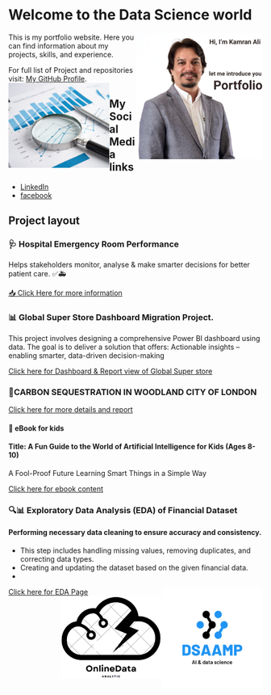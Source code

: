 # Welcome to the Data Science world 
<img src="../assets/my_pic3.png" alt="Logo" width="250" align="right"/>
This is my portfolio website. Here you can find information about my projects, skills, and experience.

For full list of Project and repositories visit: [My GitHub Profile](https://github.com/alicamran).
<img src="../assets/design.png"  alt="Screenshot3" style="width:200px; transition: transform 0.3s;" onmouseover="this.style.transform='scale(1.5)'" onmouseout="this.style.transform='scale(1)'" align="left"/>
## My Social Media links

- [LinkedIn](https://www.linkedin.com/in/kamranaliuk/)
- [facebook](https://www.facebook.com/alicamran)


## Project layout
### 🩺 Hospital Emergency Room Performance 
Helps stakeholders monitor, analyse & make smarter decisions for better patient care. ✅🚑


[📥 Click Here for more information](./projects/hospital.md)


### 📊 Global Super Store Dashboard Migration Project.
This project involves designing a comprehensive Power BI dashboard using data. The goal is to deliver a solution that offers:
Actionable insights – enabling smarter, data-driven decision-making

[Click here for Dashboard & Report view of Global Super store](./projects/project1.md)

### 🌳CARBON SEQUESTRATION IN WOODLAND CITY OF LONDON

[Click here for more details and report](./projects/project2.md)

#### 📖 eBook for kids
#### Title: A Fun Guide to the World of Artificial Intelligence for Kids (Ages 8-10)
A Fool-Proof Future Learning Smart Things in a Simple Way 

[Click here for ebook content](./projects/test.md)

### 🔍📊 Exploratory Data Analysis (EDA) of Financial Dataset
#### Performing necessary data cleaning to ensure accuracy and consistency.
- This step includes handling missing values, removing duplicates, and correcting data types.
- Creating and updating the dataset based on the given financial data.
- 
[Click here for EDA Page](./projects/project4.md)
<img src="../assets/science.png" alt="Logo" width="200" align="right"/>
<img src="../assets/Logo1.png" alt="Logo" width="200" align="right"/>


 

